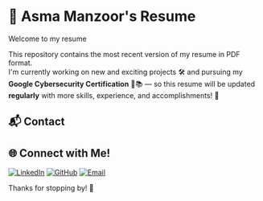 # 📄 Asma Manzoor's Resume

Welcome to my resume 

This repository contains the most recent version of my resume in PDF format.  
I'm currently working on new and exciting projects 🛠️ and pursuing my **Google Cybersecurity Certification** 🔐📚 — so this resume will be updated **regularly** with more skills, experience, and accomplishments! 💪

## 📬 Contact

## 🌐 Connect with Me!

[![LinkedIn](https://img.shields.io/badge/LinkedIn-blue?style=for-the-badge&logo=linkedin)](https://www.linkedin.com/in/asmamanzoor1)
[![GitHub](https://img.shields.io/badge/GitHub-100000?style=for-the-badge&logo=github&logoColor=white)](https://github.com/asmamanzoor1)
[![Email](https://img.shields.io/badge/Email-D14836?style=for-the-badge&logo=gmail&logoColor=white)](mailto:asmamanzoor.college@gmail.com)

Thanks for stopping by! 🌟
